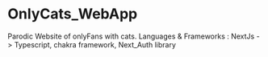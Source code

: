 # OnlyCats_WebApp
Parodic Website of onlyFans with cats.
Languages & Frameworks : NextJs -> Typescript, chakra framework, Next_Auth library
